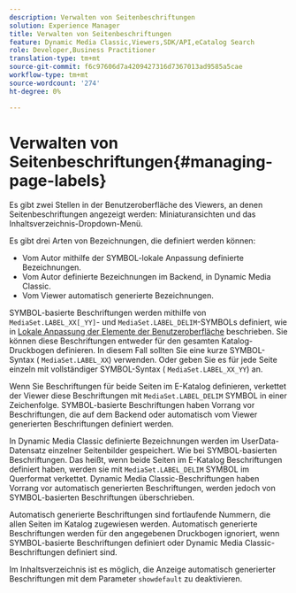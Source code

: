 ```yaml
---
description: Verwalten von Seitenbeschriftungen
solution: Experience Manager
title: Verwalten von Seitenbeschriftungen
feature: Dynamic Media Classic,Viewers,SDK/API,eCatalog Search
role: Developer,Business Practitioner
translation-type: tm+mt
source-git-commit: f6c97606d7a4209427316d7367013ad9585a5cae
workflow-type: tm+mt
source-wordcount: '274'
ht-degree: 0%

---
```



# Verwalten von Seitenbeschriftungen{#managing-page-labels}

Es gibt zwei Stellen in der Benutzeroberfläche des Viewers, an denen Seitenbeschriftungen angezeigt werden: Miniaturansichten und das Inhaltsverzeichnis-Dropdown-Menü.

Es gibt drei Arten von Bezeichnungen, die definiert werden können:

* Vom Autor mithilfe der SYMBOL-lokale Anpassung definierte Bezeichnungen.
* Vom Autor definierte Bezeichnungen im Backend, in Dynamic Media Classic.
* Vom Viewer automatisch generierte Bezeichnungen.

SYMBOL-basierte Beschriftungen werden mithilfe von `MediaSet.LABEL_XX[_YY]`- und `MediaSet.LABEL_DELIM`-SYMBOLs definiert, wie in [Lokale Anpassung der Elemente der Benutzeroberfläche](../../c-html5-s7-aem-asset-viewers/c-html5-20-ecatalog-viewer-about/c-html5-20-ecatalog-viewer-localization.md#concept-cbfc39344c494eb7b9f6a272cff0cc74) beschrieben. Sie können diese Beschriftungen entweder für den gesamten Katalog-Druckbogen definieren. In diesem Fall sollten Sie eine kurze SYMBOL-Syntax ( `MediaSet.LABEL_XX`) verwenden. Oder geben Sie es für jede Seite einzeln mit vollständiger SYMBOL-Syntax ( `MediaSet.LABEL_XX_YY`) an.

Wenn Sie Beschriftungen für beide Seiten im E-Katalog definieren, verkettet der Viewer diese Beschriftungen mit `MediaSet.LABEL_DELIM` SYMBOL in einer Zeichenfolge. SYMBOL-basierte Beschriftungen haben Vorrang vor Beschriftungen, die auf dem Backend oder automatisch vom Viewer generierten Beschriftungen definiert werden.

In Dynamic Media Classic definierte Bezeichnungen werden im UserData-Datensatz einzelner Seitenbilder gespeichert. Wie bei SYMBOL-basierten Beschriftungen. Das heißt, wenn beide Seiten im E-Katalog Beschriftungen definiert haben, werden sie mit `MediaSet.LABEL_DELIM` SYMBOL im Querformat verkettet. Dynamic Media Classic-Beschriftungen haben Vorrang vor automatisch generierten Beschriftungen, werden jedoch von SYMBOL-basierten Beschriftungen überschrieben.

Automatisch generierte Beschriftungen sind fortlaufende Nummern, die allen Seiten im Katalog zugewiesen werden. Automatisch generierte Beschriftungen werden für den angegebenen Druckbogen ignoriert, wenn SYMBOL-basierte Beschriftungen definiert oder Dynamic Media Classic-Beschriftungen definiert sind.

Im Inhaltsverzeichnis ist es möglich, die Anzeige automatisch generierter Beschriftungen mit dem Parameter `showdefault` zu deaktivieren.
